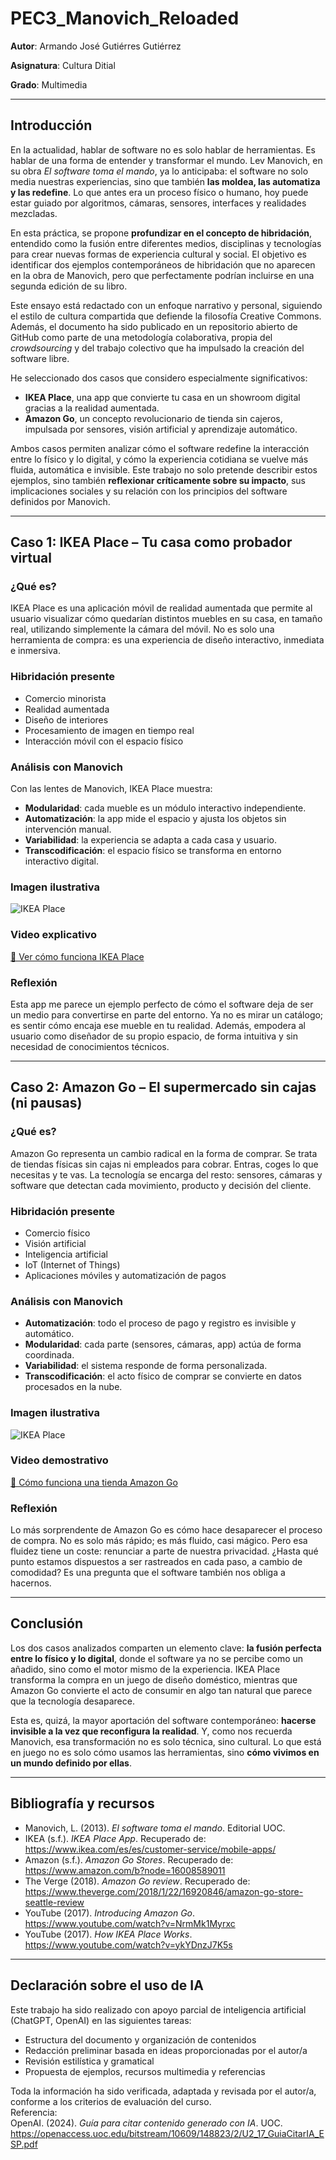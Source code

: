 # PEC3_Manovich_Reloaded

**Autor**: Armando José Gutiérres Gutiérrez

**Asignatura**: Cultura Ditial

**Grado**: Multimedia

---

## Introducción

En la actualidad, hablar de software no es solo hablar de herramientas. Es hablar de una forma de entender y transformar el mundo. Lev Manovich, en su obra *El software toma el mando*, ya lo anticipaba: el software no solo media nuestras experiencias, sino que también **las moldea, las automatiza y las redefine**. Lo que antes era un proceso físico o humano, hoy puede estar guiado por algoritmos, cámaras, sensores, interfaces y realidades mezcladas.

En esta práctica, se propone **profundizar en el concepto de hibridación**, entendido como la fusión entre diferentes medios, disciplinas y tecnologías para crear nuevas formas de experiencia cultural y social. El objetivo es identificar dos ejemplos contemporáneos de hibridación que no aparecen en la obra de Manovich, pero que perfectamente podrían incluirse en una segunda edición de su libro.

Este ensayo está redactado con un enfoque narrativo y personal, siguiendo el estilo de cultura compartida que defiende la filosofía Creative Commons. Además, el documento ha sido publicado en un repositorio abierto de GitHub como parte de una metodología colaborativa, propia del *crowdsourcing* y del trabajo colectivo que ha impulsado la creación del software libre.

He seleccionado dos casos que considero especialmente significativos:

- **IKEA Place**, una app que convierte tu casa en un showroom digital gracias a la realidad aumentada.
- **Amazon Go**, un concepto revolucionario de tienda sin cajeros, impulsada por sensores, visión artificial y aprendizaje automático.

Ambos casos permiten analizar cómo el software redefine la interacción entre lo físico y lo digital, y cómo la experiencia cotidiana se vuelve más fluida, automática e invisible. Este trabajo no solo pretende describir estos ejemplos, sino también **reflexionar críticamente sobre su impacto**, sus implicaciones sociales y su relación con los principios del software definidos por Manovich.

---

## Caso 1: IKEA Place – Tu casa como probador virtual

### ¿Qué es?

IKEA Place es una aplicación móvil de realidad aumentada que permite al usuario visualizar cómo quedarían distintos muebles en su casa, en tamaño real, utilizando simplemente la cámara del móvil. No es solo una herramienta de compra: es una experiencia de diseño interactivo, inmediata e inmersiva.

### Hibridación presente

- Comercio minorista
- Realidad aumentada
- Diseño de interiores
- Procesamiento de imagen en tiempo real
- Interacción móvil con el espacio físico

### Análisis con Manovich

Con las lentes de Manovich, IKEA Place muestra:
- **Modularidad**: cada mueble es un módulo interactivo independiente.
- **Automatización**: la app mide el espacio y ajusta los objetos sin intervención manual.
- **Variabilidad**: la experiencia se adapta a cada casa y usuario.
- **Transcodificación**: el espacio físico se transforma en entorno interactivo digital.

### Imagen ilustrativa  
![IKEA Place](./ikea.jpg)

### Video explicativo  
[🔗 Ver cómo funciona IKEA Place](https://www.youtube.com/watch?v=UudV1VdFtuQ&ab_channel=IKEA)

### Reflexión

Esta app me parece un ejemplo perfecto de cómo el software deja de ser un medio para convertirse en parte del entorno. Ya no es mirar un catálogo; es sentir cómo encaja ese mueble en tu realidad. Además, empodera al usuario como diseñador de su propio espacio, de forma intuitiva y sin necesidad de conocimientos técnicos.

---

## Caso 2: Amazon Go – El supermercado sin cajas (ni pausas)

### ¿Qué es?

Amazon Go representa un cambio radical en la forma de comprar. Se trata de tiendas físicas sin cajas ni empleados para cobrar. Entras, coges lo que necesitas y te vas. La tecnología se encarga del resto: sensores, cámaras y software que detectan cada movimiento, producto y decisión del cliente.

### Hibridación presente

- Comercio físico
- Visión artificial
- Inteligencia artificial
- IoT (Internet of Things)
- Aplicaciones móviles y automatización de pagos

### Análisis con Manovich

- **Automatización**: todo el proceso de pago y registro es invisible y automático.
- **Modularidad**: cada parte (sensores, cámaras, app) actúa de forma coordinada.
- **Variabilidad**: el sistema responde de forma personalizada.
- **Transcodificación**: el acto físico de comprar se convierte en datos procesados en la nube.

### Imagen ilustrativa  
![IKEA Place](./amazon.jpg)

### Video demostrativo  
[🔗 Cómo funciona una tienda Amazon Go](https://www.youtube.com/watch?v=g_HpWmKqfWU&ab_channel=ElEconomista)

### Reflexión

Lo más sorprendente de Amazon Go es cómo hace desaparecer el proceso de compra. No es solo más rápido; es más fluido, casi mágico. Pero esa fluidez tiene un coste: renunciar a parte de nuestra privacidad. ¿Hasta qué punto estamos dispuestos a ser rastreados en cada paso, a cambio de comodidad? Es una pregunta que el software también nos obliga a hacernos.

---

## Conclusión

Los dos casos analizados comparten un elemento clave: **la fusión perfecta entre lo físico y lo digital**, donde el software ya no se percibe como un añadido, sino como el motor mismo de la experiencia. IKEA Place transforma la compra en un juego de diseño doméstico, mientras que Amazon Go convierte el acto de consumir en algo tan natural que parece que la tecnología desaparece.

Esta es, quizá, la mayor aportación del software contemporáneo: **hacerse invisible a la vez que reconfigura la realidad**. Y, como nos recuerda Manovich, esa transformación no es solo técnica, sino cultural. Lo que está en juego no es solo cómo usamos las herramientas, sino **cómo vivimos en un mundo definido por ellas**.

---

## Bibliografía y recursos

- Manovich, L. (2013). *El software toma el mando*. Editorial UOC.  
- IKEA (s.f.). *IKEA Place App*. Recuperado de: https://www.ikea.com/es/es/customer-service/mobile-apps/  
- Amazon (s.f.). *Amazon Go Stores*. Recuperado de: https://www.amazon.com/b?node=16008589011  
- The Verge (2018). *Amazon Go review*. Recuperado de: https://www.theverge.com/2018/1/22/16920846/amazon-go-store-seattle-review  
- YouTube (2017). *Introducing Amazon Go*. https://www.youtube.com/watch?v=NrmMk1Myrxc  
- YouTube (2017). *How IKEA Place Works*. https://www.youtube.com/watch?v=ykYDnzJ7K5s  

---

## Declaración sobre el uso de IA

Este trabajo ha sido realizado con apoyo parcial de inteligencia artificial (ChatGPT, OpenAI) en las siguientes tareas:

- Estructura del documento y organización de contenidos  
- Redacción preliminar basada en ideas proporcionadas por el autor/a  
- Revisión estilística y gramatical  
- Propuesta de ejemplos, recursos multimedia y referencias  

Toda la información ha sido verificada, adaptada y revisada por el autor/a, conforme a los criterios de evaluación del curso.  
Referencia:  
OpenAI. (2024). *Guía para citar contenido generado con IA*. UOC. https://openaccess.uoc.edu/bitstream/10609/148823/2/U2_17_GuiaCitarIA_ESP.pdf

